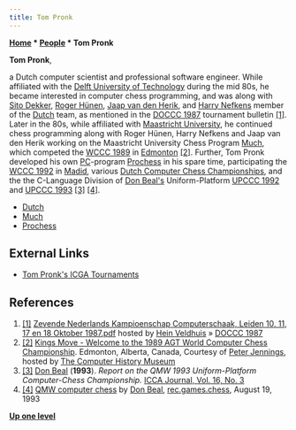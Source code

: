 ```yaml
---
title: Tom Pronk
---
```

**[Home](Home "Home") \* [People](People "People") \* Tom Pronk**


**Tom Pronk**,  

a Dutch computer scientist and professional software engineer. While affiliated with the [Delft University of Technology](Delft_University_of_Technology "Delft University of Technology") during the mid 80s, he became interested in computer chess programming, and was along with [Sito Dekker](Sito_Dekker "Sito Dekker"), [Roger Hünen](Roger_H%C3%BCnen "Roger Hünen"), [Jaap van den Herik](Jaap_van_den_Herik "Jaap van den Herik"), and [Harry Nefkens](Harry_Nefkens "Harry Nefkens") member of the [Dutch](Dutch "Dutch") team, as mentioned in the [DOCCC 1987](DOCCC_1987 "DOCCC 1987") tournament bulletin <a id="cite-note-1" href="#cite-ref-1">[1]</a>. 
Later in the 80s, while affiliated with [Maastricht University](Maastricht_University "Maastricht University"), he continued chess programming along with Roger Hünen, Harry Nefkens and Jaap van den Herik working on the Maastricht University Chess Program [Much](Much "Much"), which competed the [WCCC 1989](WCCC_1989 "WCCC 1989") in [Edmonton](https://en.wikipedia.org/wiki/Edmonton) <a id="cite-note-2" href="#cite-ref-2">[2]</a>. Further, Tom Pronk developed his own [PC](IBM_PC "IBM PC")-program [Prochess](Prochess "Prochess") in his spare time, participating the [WCCC 1992](WCCC_1992 "WCCC 1992") in [Madid](https://en.wikipedia.org/wiki/Madrid), various [Dutch Computer Chess Championships](Dutch_Open_Computer_Chess_Championship "Dutch Open Computer Chess Championship"), and the the C-Language Division of [Don Beal's](Don_Beal "Don Beal") Uniform-Platform [UPCCC 1992](UPCCC_1992 "UPCCC 1992") and [UPCCC 1993](UPCCC_1993 "UPCCC 1993") <a id="cite-note-3" href="#cite-ref-3">[3]</a> <a id="cite-note-4" href="#cite-ref-4">[4]</a>.






* [Dutch](Dutch "Dutch")
* [Much](Much "Much")
* [Prochess](Prochess "Prochess")


## External Links


* [Tom Pronk's ICGA Tournaments](https://www.game-ai-forum.org/icga-tournaments/person.php?id=424)


## References


1. <a id="cite-ref-1" href="#cite-note-1">[1]</a> [Zevende Nederlands Kampioenschap Computerschaak, Leiden 10, 11, 17 en 18 Oktober 1987.pdf](http://www.schaakcomputers.nl/hein_veldhuis/database/files/12-1987,%20toernooibulletin%20van%20het%20Nederlands%20kampioenschap%20computerschaak%201987.pdf) hosted by [Hein Veldhuis](Hein_Veldhuis "Hein Veldhuis") » [DOCCC 1987](DOCCC_1987 "DOCCC 1987")
2. <a id="cite-ref-2" href="#cite-note-2">[2]</a> [Kings Move - Welcome to the 1989 AGT World Computer Chess Championship](https://www.computerhistory.org/chess/doc-434fea055cbb3/). Edmonton, Alberta, Canada, Courtesy of [Peter Jennings](Peter_Jennings "Peter Jennings"), hosted by [The Computer History Museum](The_Computer_History_Museum "The Computer History Museum")
3. <a id="cite-ref-3" href="#cite-note-3">[3]</a> [Don Beal](Don_Beal "Don Beal") (**1993**). *Report on the QMW 1993 Uniform-Platform Computer-Chess Championship.* [ICCA Journal, Vol. 16, No. 3](ICGA_Journal#16_3 "ICGA Journal")
4. <a id="cite-ref-4" href="#cite-note-4">[4]</a> [QMW computer chess](https://groups.google.com/d/msg/rec.games.chess/USZ-JlNvqRI/Yn68mNr08xAJ) by [Don Beal](Don_Beal "Don Beal"), [rec.games.chess](Computer_Chess_Forums "Computer Chess Forums"), August 19, 1993

**[Up one level](People "People")**







 
